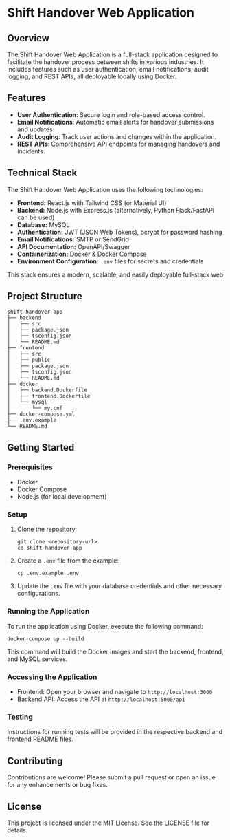 # Shift Handover Web Application

## Overview
The Shift Handover Web Application is a full-stack application designed to facilitate the handover process between shifts in various industries. It includes features such as user authentication, email notifications, audit logging, and REST APIs, all deployable locally using Docker.

## Features
- **User Authentication**: Secure login and role-based access control.
- **Email Notifications**: Automatic email alerts for handover submissions and updates.
- **Audit Logging**: Track user actions and changes within the application.
- **REST APIs**: Comprehensive API endpoints for managing handovers and incidents.


## Technical Stack

The Shift Handover Web Application uses the following technologies:

- **Frontend:** React.js with Tailwind CSS (or Material UI)
- **Backend:** Node.js with Express.js (alternatively, Python Flask/FastAPI can be used)
- **Database:** MySQL
- **Authentication:** JWT (JSON Web Tokens), bcrypt for password hashing
- **Email Notifications:** SMTP or SendGrid
- **API Documentation:** OpenAPI/Swagger
- **Containerization:** Docker & Docker Compose
- **Environment Configuration:** `.env` files for secrets and credentials

This stack ensures a modern, scalable, and easily deployable full-stack web

## Project Structure
```
shift-handover-app
├── backend
│   ├── src
│   ├── package.json
│   ├── tsconfig.json
│   └── README.md
├── frontend
│   ├── src
│   ├── public
│   ├── package.json
│   ├── tsconfig.json
│   └── README.md
├── docker
│   ├── backend.Dockerfile
│   ├── frontend.Dockerfile
│   └── mysql
│       └── my.cnf
├── docker-compose.yml
├── .env.example
└── README.md
```

## Getting Started

### Prerequisites
- Docker
- Docker Compose
- Node.js (for local development)

### Setup
1. Clone the repository:
   ```
   git clone <repository-url>
   cd shift-handover-app
   ```

2. Create a `.env` file from the example:
   ```
   cp .env.example .env
   ```

3. Update the `.env` file with your database credentials and other necessary configurations.

### Running the Application
To run the application using Docker, execute the following command:
```
docker-compose up --build
```

This command will build the Docker images and start the backend, frontend, and MySQL services.

### Accessing the Application
- Frontend: Open your browser and navigate to `http://localhost:3000`
- Backend API: Access the API at `http://localhost:5000/api`

### Testing
Instructions for running tests will be provided in the respective backend and frontend README files.

## Contributing
Contributions are welcome! Please submit a pull request or open an issue for any enhancements or bug fixes.

## License
This project is licensed under the MIT License. See the LICENSE file for details.

